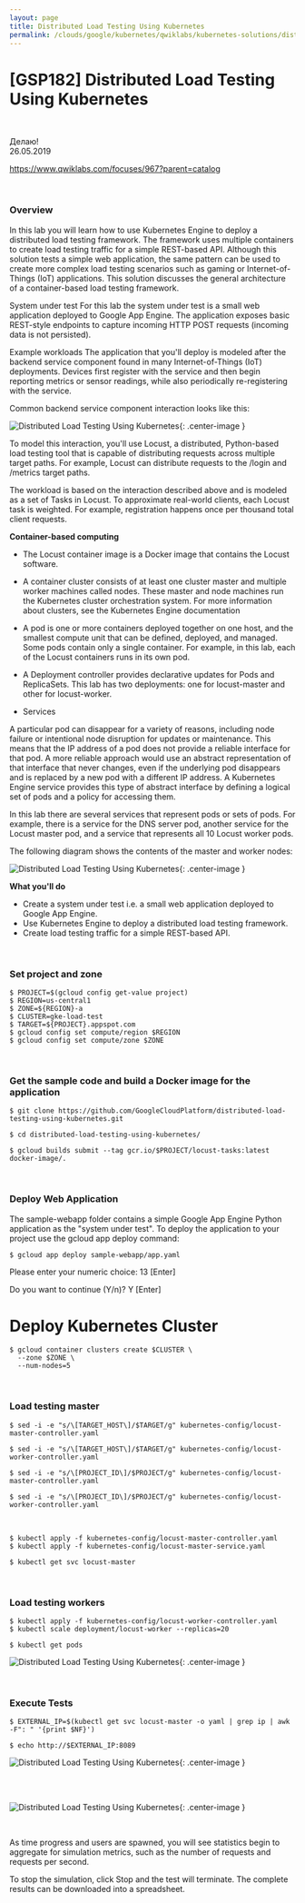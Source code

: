 ```yaml
---
layout: page
title: Distributed Load Testing Using Kubernetes
permalink: /clouds/google/kubernetes/qwiklabs/kubernetes-solutions/distributed-load-testing-using-kubernetes/
---
```


# [GSP182] Distributed Load Testing Using Kubernetes

<br/>

Делаю!  
26.05.2019


https://www.qwiklabs.com/focuses/967?parent=catalog

<br/>

### Overview

In this lab you will learn how to use Kubernetes Engine to deploy a distributed load testing framework. The framework uses multiple containers to create load testing traffic for a simple REST-based API. Although this solution tests a simple web application, the same pattern can be used to create more complex load testing scenarios such as gaming or Internet-of-Things (IoT) applications. This solution discusses the general architecture of a container-based load testing framework.

System under test
For this lab the system under test is a small web application deployed to Google App Engine. The application exposes basic REST-style endpoints to capture incoming HTTP POST requests (incoming data is not persisted).

Example workloads
The application that you'll deploy is modeled after the backend service component found in many Internet-of-Things (IoT) deployments. Devices first register with the service and then begin reporting metrics or sensor readings, while also periodically re-registering with the service.

Common backend service component interaction looks like this: 



![Distributed Load Testing Using Kubernetes](/img/clouds/google/kubernetes/qwiklabs/kubernetes-solutions/distributed-load-testing-using-kubernetes/pic1.png "Distributed Load Testing Using Kubernetes"){: .center-image }



To model this interaction, you'll use Locust, a distributed, Python-based load testing tool that is capable of distributing requests across multiple target paths. For example, Locust can distribute requests to the /login and /metrics target paths.

The workload is based on the interaction described above and is modeled as a set of Tasks in Locust. To approximate real-world clients, each Locust task is weighted. For example, registration happens once per thousand total client requests.

**Container-based computing**

* The Locust container image is a Docker image that contains the Locust software.

* A container cluster consists of at least one cluster master and multiple worker machines called nodes. These master and node machines run the Kubernetes cluster orchestration system. For more information about clusters, see the Kubernetes Engine documentation

* A pod is one or more containers deployed together on one host, and the smallest compute unit that can be defined, deployed, and managed. Some pods contain only a single container. For example, in this lab, each of the Locust containers runs in its own pod.

* A Deployment controller provides declarative updates for Pods and ReplicaSets. This lab has two deployments: one for locust-master and other for locust-worker.

* Services

A particular pod can disappear for a variety of reasons, including node failure or intentional node disruption for updates or maintenance. This means that the IP address of a pod does not provide a reliable interface for that pod. A more reliable approach would use an abstract representation of that interface that never changes, even if the underlying pod disappears and is replaced by a new pod with a different IP address. A Kubernetes Engine service provides this type of abstract interface by defining a logical set of pods and a policy for accessing them.

In this lab there are several services that represent pods or sets of pods. For example, there is a service for the DNS server pod, another service for the Locust master pod, and a service that represents all 10 Locust worker pods.

The following diagram shows the contents of the master and worker nodes:


![Distributed Load Testing Using Kubernetes](/img/clouds/google/kubernetes/qwiklabs/kubernetes-solutions/distributed-load-testing-using-kubernetes/pic2.png "Distributed Load Testing Using Kubernetes"){: .center-image }


**What you'll do**

* Create a system under test i.e. a small web application deployed to Google App Engine.
* Use Kubernetes Engine to deploy a distributed load testing framework.
* Create load testing traffic for a simple REST-based API.


<br/>

### Set project and zone


    $ PROJECT=$(gcloud config get-value project)
    $ REGION=us-central1
    $ ZONE=${REGION}-a
    $ CLUSTER=gke-load-test
    $ TARGET=${PROJECT}.appspot.com
    $ gcloud config set compute/region $REGION
    $ gcloud config set compute/zone $ZONE

<br/>

### Get the sample code and build a Docker image for the application

    $ git clone https://github.com/GoogleCloudPlatform/distributed-load-testing-using-kubernetes.git

    $ cd distributed-load-testing-using-kubernetes/

    $ gcloud builds submit --tag gcr.io/$PROJECT/locust-tasks:latest docker-image/.

<br/>

### Deploy Web Application

The sample-webapp folder contains a simple Google App Engine Python application as the "system under test". To deploy the application to your project use the gcloud app deploy command:

    $ gcloud app deploy sample-webapp/app.yaml

Please enter your numeric choice:  13 [Enter]

Do you want to continue (Y/n)?  Y [Enter]


# Deploy Kubernetes Cluster


    $ gcloud container clusters create $CLUSTER \
      --zone $ZONE \
      --num-nodes=5

<br/>

### Load testing master

    $ sed -i -e "s/\[TARGET_HOST\]/$TARGET/g" kubernetes-config/locust-master-controller.yaml

    $ sed -i -e "s/\[TARGET_HOST\]/$TARGET/g" kubernetes-config/locust-worker-controller.yaml

    $ sed -i -e "s/\[PROJECT_ID\]/$PROJECT/g" kubernetes-config/locust-master-controller.yaml

    $ sed -i -e "s/\[PROJECT_ID\]/$PROJECT/g" kubernetes-config/locust-worker-controller.yaml

<br/>

    $ kubectl apply -f kubernetes-config/locust-master-controller.yaml
    $ kubectl apply -f kubernetes-config/locust-master-service.yaml

    $ kubectl get svc locust-master


<br/>

### Load testing workers


    $ kubectl apply -f kubernetes-config/locust-worker-controller.yaml
    $ kubectl scale deployment/locust-worker --replicas=20

    $ kubectl get pods


![Distributed Load Testing Using Kubernetes](/img/clouds/google/kubernetes/qwiklabs/kubernetes-solutions/distributed-load-testing-using-kubernetes/pic3.png "Distributed Load Testing Using Kubernetes"){: .center-image }

<br/>

### Execute Tests

    $ EXTERNAL_IP=$(kubectl get svc locust-master -o yaml | grep ip | awk -F": " '{print $NF}')

    $ echo http://$EXTERNAL_IP:8089


![Distributed Load Testing Using Kubernetes](/img/clouds/google/kubernetes/qwiklabs/kubernetes-solutions/distributed-load-testing-using-kubernetes/screen-1.png "Distributed Load Testing Using Kubernetes"){: .center-image }
 
<br/><br/>

![Distributed Load Testing Using Kubernetes](/img/clouds/google/kubernetes/qwiklabs/kubernetes-solutions/distributed-load-testing-using-kubernetes/screen-2.png "Distributed Load Testing Using Kubernetes"){: .center-image }

<br/>

As time progress and users are spawned, you will see statistics begin to aggregate for simulation metrics, such as the number of requests and requests per second.

To stop the simulation, click Stop and the test will terminate. The complete results can be downloaded into a spreadsheet.